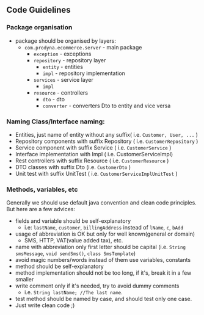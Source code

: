 ## Code Guidelines

### Package organisation

* package should be organised by layers:
    * `com.prodyna.ecommerce.server` - main package
        * `exception` - exceptions
        * `repository` - repository layer
            * `entity` - entities
            * `impl` - repository implementation
        * `services` - service layer
            * `impl`
        *  `resource` - controllers
            * `dto` - dto
            * `converter` - converters Dto to entity and vice versa                  

### Naming Class/Interface naming:
* Entities, just name of entity without any suffix( i.e. `Customer, User, ...` )
* Repository components with suffix Repository ( i.e. `CustomerRepository` )
* Service component with suffix Service ( i.e. `CustomerService` )
* Interface implementation with Impl ( i.e. CustomerServiceImpl)
* Rest controllers with suffix Resource ( i.e. `CustomerResource` )
* DTO classes with suffix Dto (i.e. `CustomerDto` )
* Unit test with suffix UnitTest ( i.e. `CustomerServiceImplUnitTest` )

### Methods, variables, etc
Generally we should use default java convention and clean code principles. 
But here are a few advices:
* fields and variable should be self-explanatory 
    * i.e: `lastName`, `customer`, `billingAddress` instead of `lName`, `c`, `bAdd`
* usage of abbreviation is OK but only for well known(general or domain)
    * SMS, HTTP, VAT(value added tax), etc.     
* name with abbreviation only first letter should be capital (i.e. `String smsMessage`, `void sendSms()`,  `class SmsTemplate`)  
* avoid magic numbers/words instead of them use variables, constants
* method should be self-explanatory
* method implementation should not be too long, if it's, break it in a few smaller
* write comment only if it's needed, try to avoid dummy comments
    * i.e. `String lastName; //The last name`.
* test method should be named by case, and should test only one case.
* Just write clean code ;)     